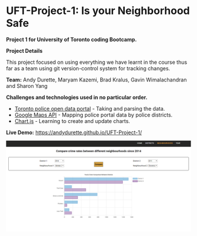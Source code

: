# UFT-Project-1: Is your Neighborhood Safe

**Project 1 for University of Toronto coding Bootcamp.**



**Project Details**

This project focused on using everything we have learnt in the course thus far as a team using git version-control system for tracking changes.

**Team:**  Andy Durette, Maryam Kazemi, Brad Kralus, Gavin Wimalachandran and Sharon Yang

**Challenges and technologies used in no particular order.**

* [Toronto police open data portal](http://data.torontopolice.on.ca/pages/open-data) - Taking and parsing the data.
* [Google Maps API](https://developers.google.com/maps/documentation) - Mapping police portal data by police districts.</br>
* [Chart.js](https://www.chartjs.org/) - Learning to create and update charts.

**Live Demo:** https://andydurette.github.io/UFT-Project-1/ 

![markdown-preview-image](assets/images/markdown-preview-image.png)
